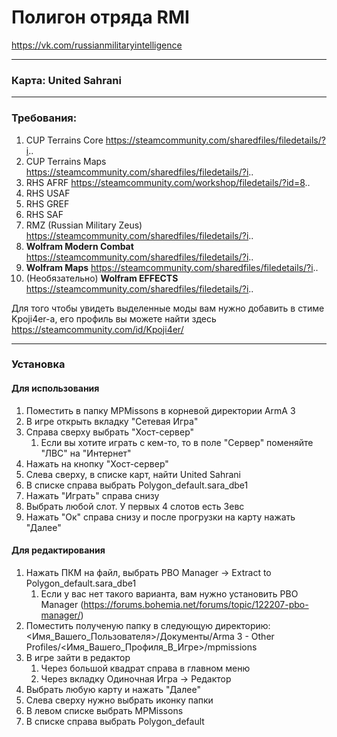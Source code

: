 # Полигон отряда RMI
https://vk.com/russianmilitaryintelligence

----------
### Карта: United Sahrani
----------
### Требования:
1) CUP Terrains Core
https://steamcommunity.com/sharedfiles/filedetails/?i..
2) CUP Terrains Maps
https://steamcommunity.com/sharedfiles/filedetails/?i..
3) RHS AFRF
https://steamcommunity.com/workshop/filedetails/?id=8..
4) RHS USAF
5) RHS GREF
6) RHS SAF
7) RMZ (Russian Military Zeus)
https://steamcommunity.com/sharedfiles/filedetails/?i..
8) **Wolfram Modern Combat**
https://steamcommunity.com/sharedfiles/filedetails/?i..
9) **Wolfram Maps**
https://steamcommunity.com/sharedfiles/filedetails/?i..
10) (Необязательно) **Wolfram EFFECTS**
https://steamcommunity.com/sharedfiles/filedetails/?i..

Для того чтобы увидеть выделенные моды вам нужно добавить в стиме Kpoji4er-а, его профиль вы можете найти здесь https://steamcommunity.com/id/Kpoji4er/

---------
### Установка
#### Для использования
1. Поместить в папку MPMissons в корневой директории ArmA 3
2. В игре открыть вкладку "Сетевая Игра"
3. Справа сверху выбрать "Хост-сервер"
    1. Если вы хотите играть с кем-то, то в поле "Сервер" поменяйте "ЛВС" на "Интернет"
4. Нажать на кнопку "Хост-сервер"
5. Слева сверху, в списке карт, найти United Sahrani
6. В списке справа выбрать Polygon_default.sara_dbe1
7. Нажать "Играть" справа снизу
8. Выбрать любой слот. У первых 4 слотов есть Зевс
9. Нажать "Ок" справа снизу и после прогрузки на карту нажать "Далее"
#### Для редактирования
1. Нажать ПКМ на файл, выбрать PBO Manager -> Extract to Polygon_default.sara_dbe1
    1. Если у вас нет такого варианта, вам нужно установить PBO Manager (https://forums.bohemia.net/forums/topic/122207-pbo-manager/)
2. Поместить полученую папку в следующую директорию: <Имя_Вашего_Пользователя>/Документы/Arma 3 - Other Profiles/<Имя_Вашего_Профиля_В_Игре>/mpmissions
3. В игре зайти в редактор
    1. Через большой квадрат справа в главном меню
    2. Через вкладку Одиночная Игра -> Редактор
4. Выбрать любую карту и нажать "Далее"
5. Слева сверху нужно выбрать иконку папки
6. В левом списке выбрать MPMissons
7. В списке справа выбрать Polygon_default
